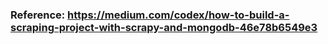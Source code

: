 ### Reference: https://medium.com/codex/how-to-build-a-scraping-project-with-scrapy-and-mongodb-46e78b6549e3
